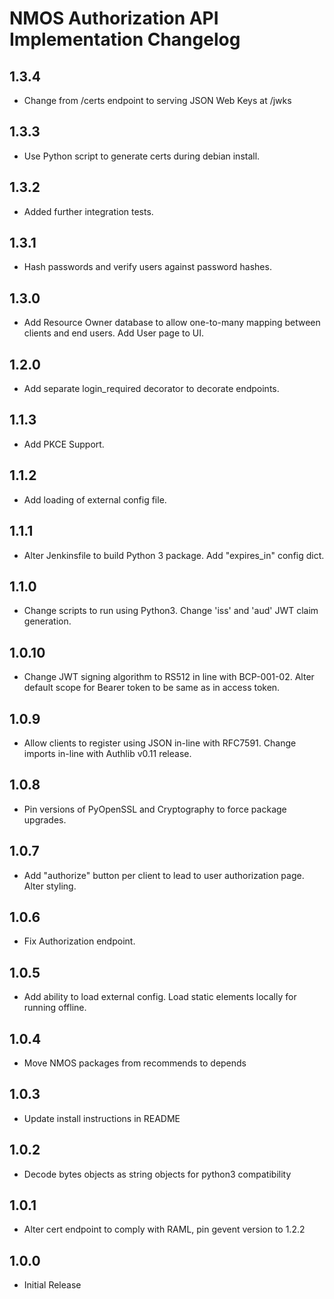 # NMOS Authorization API Implementation Changelog

## 1.3.4
- Change from /certs endpoint to serving JSON Web Keys at /jwks

## 1.3.3
- Use Python script to generate certs during debian install.

## 1.3.2
- Added further integration tests.

## 1.3.1
- Hash passwords and verify users against password hashes.

## 1.3.0
- Add Resource Owner database to allow one-to-many mapping between clients and end users. Add User page to UI.

## 1.2.0
- Add separate login_required decorator to decorate endpoints.

## 1.1.3
- Add PKCE Support.

## 1.1.2
- Add loading of external config file.

## 1.1.1
- Alter Jenkinsfile to build Python 3 package. Add "expires_in" config dict.

## 1.1.0
- Change scripts to run using Python3. Change 'iss' and 'aud' JWT claim generation.

## 1.0.10
- Change JWT signing algorithm to RS512 in line with BCP-001-02. Alter default scope for Bearer token to be same as in access token.

## 1.0.9
- Allow clients to register using JSON in-line with RFC7591. Change imports in-line with Authlib v0.11 release.

## 1.0.8
- Pin versions of PyOpenSSL and Cryptography to force package upgrades.

## 1.0.7
- Add "authorize" button per client to lead to user authorization page. Alter styling.

## 1.0.6
- Fix Authorization endpoint.

## 1.0.5
- Add ability to load external config. Load static elements locally for running offline.

## 1.0.4
- Move NMOS packages from recommends to depends

## 1.0.3
- Update install instructions in README

## 1.0.2
- Decode bytes objects as string objects for python3 compatibility

## 1.0.1
- Alter cert endpoint to comply with RAML, pin gevent version to 1.2.2

## 1.0.0
- Initial Release
